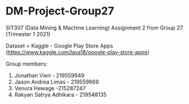 # DM-Project-Group27
SIT307 (Data Mining &amp; Machine Learning) Assignment 2 from Group 27 (Trimester 1 2021)

Dataset = Kaggle - Google Play Store Apps	(https://www.kaggle.com/lava18/google-play-store-apps)

Group members:
1. Jonathan Vieri - 219559949
2. Jason Andrea Limas - 219559869
3. Venura Hewage -215287247
4. Rakyan Satrya Adhikara - 219548135
